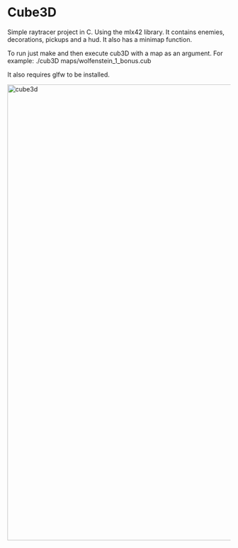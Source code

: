 # Cube3D

Simple raytracer project in C. Using the mlx42 library. It contains enemies, decorations, pickups and a hud. It also has a minimap function.

To run just make and then execute cub3D with a map as an argument. For example: ./cub3D maps/wolfenstein_1_bonus.cub

It also requires glfw to be installed. 

<img width="1029" alt="cube3d" src="https://user-images.githubusercontent.com/34023742/187686511-820d1bed-bdcb-4fa9-93d0-8eb32e83d858.png">
